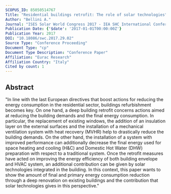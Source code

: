```yaml
---
SCOPUS_ID: 85050514767
Title: "Residential buildings retrofit: The role of solar technologies"
Author: "Bellini A."
Journal: "ISES Solar World Congress 2017 - IEA SHC International Conference on Solar Heating and Cooling for Buildings and Industry 2017, Proceedings"
Publication Date: {'$date': '2017-01-01T00:00:00Z'}
Publication Year: 2017
DOI: "10.18086/swc.2017.29.02"
Source Type: "Conference Proceeding"
Document Type: "cp"
Document Type Description: "Conference Paper"
Affiliation: "Eurac Research"
Affiliation Country: "Italy"
Cited by count: 1
---
```


## Abstract
"In line with the last European directives that boost actions for reducing the energy consumption in the residential sector, buildings refurbishment becomes key. On one hand, a deep building retrofit concerns actions aimed at reducing the building demands and the final energy consumption. In particular, the replacement of existing windows, the addition of an insulation layer on the external surfaces and the installation of a mechanical ventilation system with heat recovery (MVHR) help to drastically reduce the building demands. On the other hand, the installation of a system with improved performance can additionally decrease the final energy used for space heating and cooling (H&C) and Domestic Hot Water (DHW) preparation with respect to a traditional system. Once the retrofit measures have acted on improving the energy efficiency of both building envelope and HVAC system, an additional contribution can be given by solar technologies integrated in the building. In this context, this paper wants to show the amount of final and primary energy consumption reduction through a deep renovation on existing buildings and the contribution that solar technologies gives in this perspective."
